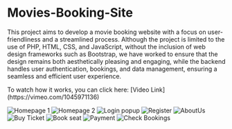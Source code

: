 # Movies-Booking-Site

<p>This project aims to develop a movie booking website with a focus on user-friendliness and a streamlined process. Although the project is limited to the use of PHP, HTML, CSS, and JavaScript, without the inclusion of web design frameworks such as Bootstrap, we have worked to ensure that the design remains both aesthetically pleasing and engaging, while the backend handles user authentication, bookings, and data management, ensuring a seamless and efficient user experience.</p>


<p>To watch how it works, you can click here:
[Video Link](https://vimeo.com/1045971136) </p>






![Homepage 1](https://github.com/user-attachments/assets/817eae3e-91b4-45e9-9f83-7e8dd72033f1)
![Homepage 2](https://github.com/user-attachments/assets/76f52de2-fd0f-48b1-b0f1-e9b6c58334b0)
![Login popup](https://github.com/user-attachments/assets/4dc294c2-d0c5-4071-ba4a-80e62e12f4b5)
![Register](https://github.com/user-attachments/assets/6a7411c0-a132-49d4-b65e-7cfb29faeb13)
![AboutUs](https://github.com/user-attachments/assets/aeaf66da-1d56-4278-9092-c59bdfa8ef64)
![Buy Ticket](https://github.com/user-attachments/assets/d6640bb4-e25d-4adc-9bcc-687c528f5c6f)
![Book seat](https://github.com/user-attachments/assets/3e6471be-8f9c-4e9a-9eda-7e6e5f1822f0)
![Payment](https://github.com/user-attachments/assets/b804a23c-6b60-4f77-a94c-7458044ede17)
![Check Bookings](https://github.com/user-attachments/assets/8522b2ee-dda1-4236-a008-5fc85821dd4f)

